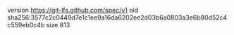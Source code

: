 version https://git-lfs.github.com/spec/v1
oid sha256:3577c2c0449d7e1c1ee9a16da6202ee2d03b6a0803a3e6b80d52c4c559eb0c4b
size 813
